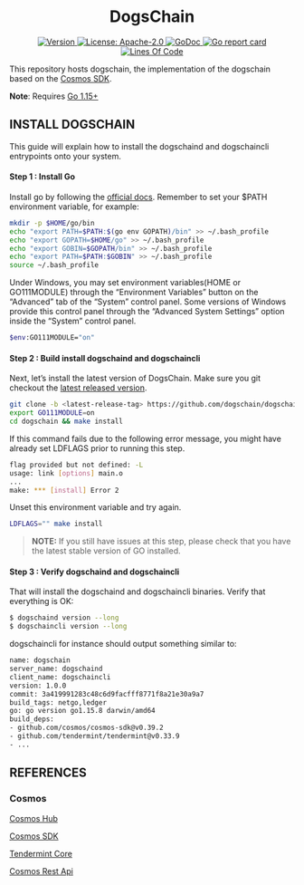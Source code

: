 <!--
parent:
  order: false
-->

<div align="center">
  <h1> DogsChain </h1>
</div>

<div align="center">
  <a href="https://github.com/dogschain/dogschain/releases/latest">
    <img alt="Version" src="https://img.shields.io/github/tag/dogschain/dogschain.svg" />
  </a>
  <a href="https://github.com/dogschain/dogschain/blob/main/LICENSE">
    <img alt="License: Apache-2.0" src="https://img.shields.io/github/license/dogschain/dogschain.svg" />
  </a>
  <a href="https://pkg.go.dev/github.com/dogschain/dogschain?tab=doc">
    <img alt="GoDoc" src="https://godoc.org/github.com/dogschain/dogschain?status.svg" />
  </a>
  <a href="https://goreportcard.com/report/github.com/dogschain/dogschain">
    <img alt="Go report card" src="https://goreportcard.com/badge/github.com/dogschain/dogschain"/>
  </a>
</div>
<div align="center">
  <a href="https://github.com/dogschain/dogschain">
    <img alt="Lines Of Code" src="https://tokei.rs/b1/github/dogschain/dogschain" />
  </a>
</div>

This repository hosts dogschain, the implementation of the dogschain based on the [Cosmos SDK](https://github.com/cosmos/cosmos-sdk).

**Note**: Requires [Go 1.15+](https://golang.org/dl/)

## INSTALL DOGSCHAIN

This guide will explain how to install the dogschaind and dogschaincli entrypoints onto your system.

#### Step 1 : Install Go

Install go by following the <a href="https://golang.org/doc/install">official docs</a>. Remember to set your $PATH environment variable, for example:

```bash
mkdir -p $HOME/go/bin  
echo "export PATH=$PATH:$(go env GOPATH)/bin" >> ~/.bash_profile  
echo "export GOPATH=$HOME/go" >> ~/.bash_profile  
echo "export GOBIN=$GOPATH/bin" >> ~/.bash_profile  
echo "export PATH=$PATH:$GOBIN" >> ~/.bash_profile  
source ~/.bash_profile  
```

Under Windows, you may set environment variables(HOME or GO111MODULE) through the “Environment Variables” button on the “Advanced” tab of the “System” control panel. Some versions of Windows provide this control panel through the “Advanced System Settings” option inside the “System” control panel.

```bash
$env:GO111MODULE="on"
```

#### Step 2 : Build install dogschaind and dogschaincli

Next, let’s install the latest version of DogsChain. Make sure you git checkout the [latest released version](https://github.com/dogschain/dogschain/releases).  

```bash
git clone -b <latest-release-tag> https://github.com/dogschain/dogschain
export GO111MODULE=on
cd dogschain && make install
```

If this command fails due to the following error message, you might have already set LDFLAGS prior to running this step.

```bash
flag provided but not defined: -L
usage: link [options] main.o
...
make: *** [install] Error 2
```

Unset this environment variable and try again.

```bash
LDFLAGS="" make install
```

> **NOTE:** If you still have issues at this step, please check that you have the latest stable version of GO installed.  

#### Step 3 : Verify dogschaind and dogschaincli

That will install the dogschaind and dogschaincli binaries. Verify that everything is OK:

```bash
$ dogschaind version --long
$ dogschaincli version --long
```

dogschaincli for instance should output something similar to:

```bash
name: dogschain
server_name: dogschaind
client_name: dogschaincli
version: 1.0.0
commit: 3a419991283c48c6d9facfff8771f8a21e30a9a7
build_tags: netgo,ledger
go: go version go1.15.8 darwin/amd64
build_deps:
- github.com/cosmos/cosmos-sdk@v0.39.2
- github.com/tendermint/tendermint@v0.33.9
- ...
```

## REFERENCES

### Cosmos

[Cosmos Hub](https://hub.cosmos.network/)

[Cosmos SDK](https://docs.cosmos.network/)

[Tendermint Core](https://docs.tendermint.com/)

[Cosmos Rest Api](https://cosmos.network/rpc)